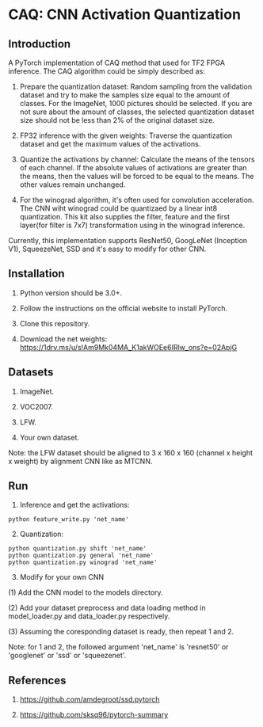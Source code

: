 # CAQ: CNN Activation Quantization

## Introduction

A PyTorch implementation of CAQ method that used for TF2 FPGA inference. The CAQ algorithm could be simply described as: 

1. Prepare the quantization dataset: Random sampling from the validation dataset and try to make the samples size equal to the amount of  classes. For the ImageNet, 1000 pictures should be selected. If you are not sure about the amount of classes, the selected quantization dataset size should not be less than 2% of the original dataset size. 

2. FP32 inference with the given weights: Traverse the quantization dataset and get the maximum values of the activations. 

3. Quantize the activations by channel: Calculate the means of the tensors of each channel. If the absolute values of activations are greater than the means, then the values will be forced to be equal to the means. The other values remain unchanged. 

4. For the winograd algorithm, it's often used for convolution acceleration. The CNN wiht winograd could be quantizaed by a linear int8 quantization. This kit also supplies the filter, feature and the first layer(for filter is 7x7) transformation using in the winograd inference.

Currently, this implementation supports ResNet50, GoogLeNet (Inception V1), SqueezeNet, SSD and it's easy to modify for other CNN.

## Installation

1. Python version should be 3.0+. 

2. Follow the instructions on the official website to install PyTorch.

3. Clone this repository. 

4. Download the net weights: https://1drv.ms/u/s!Am9Mk04MA_K1akWOEe6IRlw_ons?e=02ApjG

## Datasets

1. ImageNet.

2. VOC2007.

3. LFW.

4. Your own dataset.

Note: the LFW dataset should be aligned to 3 x 160 x 160 (channel x height x weight) by alignment CNN like as MTCNN.

## Run

1. Inference and get the activations:

```
python feature_write.py 'net_name'
```

2. Quantization:  

```
python quantization.py shift 'net_name'
python quantization.py general 'net_name'
python quantization.py winograd 'net_name'
```

3. Modify for your own CNN

(1) Add the CNN model to the models directory.

(2) Add your dataset preprocess and data loading method in model_loader.py and data_loader.py respectively.

(3) Assuming the coresponding dataset is ready, then repeat 1 and 2.

Note: for 1 and 2, the followed argument 'net_name' is 'resnet50' or 'googlenet' or 'ssd' or 'squeezenet'.

## References

1. https://github.com/amdegroot/ssd.pytorch 

2. https://github.com/sksq96/pytorch-summary
